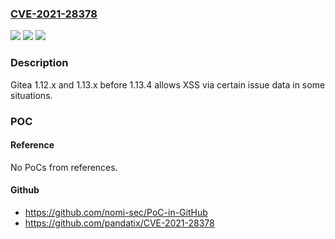 ### [CVE-2021-28378](https://cve.mitre.org/cgi-bin/cvename.cgi?name=CVE-2021-28378)
![](https://img.shields.io/static/v1?label=Product&message=n%2Fa&color=blue)
![](https://img.shields.io/static/v1?label=Version&message=n%2Fa&color=blue)
![](https://img.shields.io/static/v1?label=Vulnerability&message=n%2Fa&color=brighgreen)

### Description

Gitea 1.12.x and 1.13.x before 1.13.4 allows XSS via certain issue data in some situations.

### POC

#### Reference
No PoCs from references.

#### Github
- https://github.com/nomi-sec/PoC-in-GitHub
- https://github.com/pandatix/CVE-2021-28378

